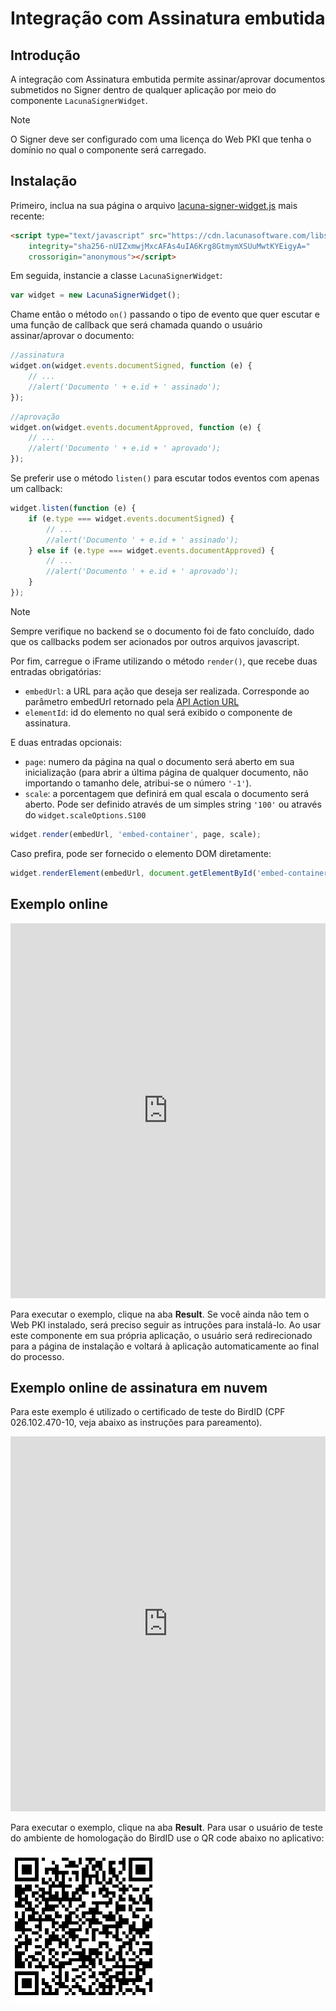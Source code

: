 ﻿# Integração com Assinatura embutida

## Introdução

A integração com Assinatura embutida permite assinar/aprovar documentos submetidos no Signer dentro de qualquer aplicação por meio do componente `LacunaSignerWidget`.

> [!NOTE]
> O Signer deve ser configurado com uma licença do Web PKI que tenha o domínio no qual o componente será carregado.

## Instalação

Primeiro, inclua na sua página o arquivo [lacuna-signer-widget.js](https://cdn.lacunasoftware.com/libs/signer/lacuna-signer-widget-0.2.0.min.js) mais recente:

```html
<script type="text/javascript" src="https://cdn.lacunasoftware.com/libs/signer/lacuna-signer-widget-0.2.0.min.js"
    integrity="sha256-nUIZxmwjMxcAFAs4uIA6Krg8GtmymXSUuMwtKYEigyA="
    crossorigin="anonymous"></script>
```

Em seguida, instancie a classe `LacunaSignerWidget`:

```javascript
var widget = new LacunaSignerWidget();
```

Chame então o método `on()` passando o tipo de evento que quer escutar e uma função de callback que será chamada quando o usuário assinar/aprovar o documento:

```javascript
//assinatura
widget.on(widget.events.documentSigned, function (e) {
	// ...
	//alert('Documento ' + e.id + ' assinado');
});
```

```javascript
//aprovação
widget.on(widget.events.documentApproved, function (e) {
	// ...
	//alert('Documento ' + e.id + ' aprovado');
});
```

Se preferir use o método `listen()` para escutar todos eventos com apenas um callback:

```javascript
widget.listen(function (e) {
	if (e.type === widget.events.documentSigned) {
		// ...
		//alert('Documento ' + e.id + ' assinado');
	} else if (e.type === widget.events.documentApproved) {
		// ...
		//alert('Documento ' + e.id + ' aprovado');
	}
});
```

> [!NOTE]
> Sempre verifique no backend se o documento foi de fato concluído, dado que os callbacks podem ser acionados por outros arquivos javascript.

Por fim, carregue o iFrame utilizando o método `render()`, que recebe duas entradas obrigatórias:

* `embedUrl`: a URL para ação que deseja ser realizada. Corresponde ao parâmetro embedUrl retornado pela [API Action URL](https://www.dropsigner.com/swagger/index.html#operations-Documents-post_api_documents__id__action_url)
* `elementId`: id do elemento no qual será exibido o componente de assinatura.

E duas entradas opcionais:

* `page`: numero da página na qual o documento será aberto em sua inicialização (para abrir a última página de qualquer documento, não importando o tamanho dele, atribui-se o número `'-1'`).
* `scale`: a porcentagem que definirá em qual escala o documento será aberto. Pode ser definido através de um simples string `'100'` ou através do `widget.scaleOptions.S100`

```javascript
widget.render(embedUrl, 'embed-container', page, scale);
```

Caso prefira, pode ser fornecido o elemento DOM diretamente:

```javascript
widget.renderElement(embedUrl, document.getElementById('embed-container'), page, scale);
```

## Exemplo online

<iframe width="100%" height="600" src="https://jsfiddle.net/LacunaSoftware/hgutm4fL/embedded/" allowfullscreen="allowfullscreen" frameborder="0"></iframe>

Para executar o exemplo, clique na aba **Result**. Se você ainda não tem o Web PKI instalado, será preciso seguir as intruções para instalá-lo. 
Ao usar este componente em sua própria aplicação, o usuário será redirecionado para a página de instalação e voltará à aplicação automaticamente ao final do processo.


## Exemplo online de assinatura em nuvem

Para este exemplo é utilizado o certificado de teste do BirdID (CPF 026.102.470-10, veja abaixo as instruções para pareamento).

<iframe width="100%" height="600" src="https://jsfiddle.net/LacunaSoftware/12zLfhgr/embedded/" allowfullscreen="allowfullscreen" frameborder="0"></iframe>

Para executar o exemplo, clique na aba **Result**. Para usar o usuário de teste do ambiente de homologação do BirdID use o QR code abaixo no aplicativo:

![BirdID HML credentials](./images/birdidhml.png)